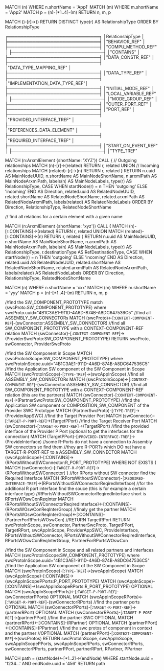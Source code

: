 MATCH (n)
WHERE n.shortName = 'App1'
MATCH (m)
WHERE m.shortName = 'App2'
MATCH p = (n)-[*1..4]-(m)
RETURN n, m, p

MATCH ()-[r]->()
RETURN DISTINCT type(r) AS RelationshipType
ORDER BY RelationshipType

╒══════════════════════════════╕
│RelationshipType              │
╞══════════════════════════════╡
│"BEHAVIOR_REF"                │
├──────────────────────────────┤
│"COMPU_METHOD_REF"            │
├──────────────────────────────┤
│"CONTAINS"                    │
├──────────────────────────────┤
│"DATA_CONSTR_REF"             │
├──────────────────────────────┤
│"DATA_TYPE_MAPPING_REF"       │
├──────────────────────────────┤
│"DATA_TYPE_REF"               │
├──────────────────────────────┤
│"IMPLEMENTATION_DATA_TYPE_REF"│
├──────────────────────────────┤
│"INITIAL_MODE_REF"            │
├──────────────────────────────┤
│"LOCAL_VARIABLE_REF"          │
├──────────────────────────────┤
│"MODE_GROUP_REF"              │
├──────────────────────────────┤
│"OUTER_PORT_REF"              │
├──────────────────────────────┤
│"PORT_REF"                    │
├──────────────────────────────┤
│"PROVIDED_INTERFACE_TREF"     │
├──────────────────────────────┤
│"REFERENCES_DATA_ELEMENT"     │
├──────────────────────────────┤
│"REQUIRED_INTERFACE_TREF"     │
├──────────────────────────────┤
│"START_ON_EVENT_REF"          │
├──────────────────────────────┤
│"TYPE_TREF" 


MATCH (n:ArxmlElement {shortName: 'XYZ'})
CALL {
  // Outgoing relationships
  MATCH (n)-[r]->(related)
  RETURN r, related
  UNION
  // Incoming relationships
  MATCH (related)-[r]->(n)
  RETURN r, related
}
RETURN n.uuid AS MainNodeUUID,
       n.shortName AS MainNodeShortName,
       n.arxmlPath AS MainNodeArxmlPath,
       labels(n) AS MainNodeLabels,
       type(r) AS RelationshipType,
       CASE WHEN startNode(r) = n THEN 'outgoing' ELSE 'incoming' END AS Direction,
       related.uuid AS RelatedNodeUUID,
       related.shortName AS RelatedNodeShortName,
       related.arxmlPath AS RelatedNodeArxmlPath,
       labels(related) AS RelatedNodeLabels
ORDER BY Direction, RelationshipType, RelatedNodeShortName

// find all relations for a certain element with a given name

MATCH (n:ArxmlElement {shortName: 'xyz'})
CALL {
  MATCH (n)-[r:CONTAINS]->(related)
  RETURN r, related
  UNION
  MATCH (related)-[r:CONTAINS]->(n)
  RETURN r, related
}
RETURN n.uuid AS MainNodeUUID,
       n.shortName AS MainNodeShortName,
       n.arxmlPath AS MainNodeArxmlPath,
       labels(n) AS MainNodeLabels,
       type(r) AS RelationshipType,
       r.destinationType AS RefDestinationType,
       CASE WHEN startNode(r) = n THEN 'outgoing' ELSE 'incoming' END AS Direction,
       related.uuid AS RelatedNodeUUID,
       related.shortName AS RelatedNodeShortName,
       related.arxmlPath AS RelatedNodeArxmlPath,
       labels(related) AS RelatedNodeLabels
ORDER BY Direction, RelationshipType, RelatedNodeShortName

MATCH (n)
WHERE n.shortName = 'xxx'
MATCH (m)
WHERE m.shortName = 'yyy'
MATCH p = (n)-[*1..4]-(m)
RETURN n, m, p

//find the SW_COMPONENT_PROTOTYPE
match (swcProto:SW_COMPONENT_PROTOTYPE) where swcProto.uuid="4B1C3AE1-911D-4A6D-874B-A8DC647536C5"
//find all ASSEMBLY_SW_CONNECTORs
MATCH (swcProto)<-[:`CONTEXT-COMPONENT-REF`]-(swConnector:ASSEMBLY_SW_CONNECTOR)
//find all SW_COMPONENT_PROTOTYPE with a CONTEXT-COMPONENT-REF relation
MATCH (swConnector)-[:`CONTEXT-COMPONENT-REF`]->(ProviderSwcProto:SW_COMPONENT_PROTOTYPE)
RETURN swcProto, swConnector, ProviderSwcProto

//find the SW Component in Scope
MATCH (swcProtoInScope:SW_COMPONENT_PROTOTYPE) where swcProtoInScope.uuid="4B1C3AE1-911D-4A6D-874B-A8DC647536C5"
//find the Application SW component of the SW Component in Scope
MATCH (swcProtoInScope)-[:`TYPE-TREF`]->(swcAppInScope)
//find all ASSEMBLY_SW_CONNECTORs
MATCH (swcProtoInScope)<-[:`CONTEXT-COMPONENT-REF`]-(swConnector:ASSEMBLY_SW_CONNECTOR)
//find all SW_COMPONENT_PROTOTYPE with a CONTEXT-COMPONENT-REF relation (this are the partners)
MATCH (swConnector)-[:`CONTEXT-COMPONENT-REF`]->(PartnerSwcProto:SW_COMPONENT_PROTOTYPE)
//find the Application SW component or COMPOSITION_SW_COMPONENT of the Provider SWC Prototype 
MATCH (PartnerSwcProto)-[:`TYPE-TREF`]->(ProviderAppSWC)
//find the Target Provider Port
MATCH (swConnector)-[:`TARGET-P-PORT-REF`]->(TargetPPort)
//find the Target Receiver Port
MATCH (swConnector)-[:`TARGET-R-PORT-REF`]->(TargetRPort)
//find the provided interface of the Provider P Port (optional to get the interfaces for the connection)
MATCH (TargetPPort)-[:`PROVIDED-INTERFACE-TREF`]->(ProvideInterface)
//some R-Ports do not have a connection to Assembly SW connectors so find them
//they are R-PORTs which DO nat have a TARGET-R-PORT-REF to a ASSEMBLY_SW_CONNECTOR
MATCH (swcAppInScope)-[:CONTAINS]->(RPortsWithoutSWConnector:R_PORT_PROTOTYPE)
WHERE NOT EXISTS {
    MATCH (swConnector)-[:`TARGET-R-PORT-REF`]->(RPortsWithoutSWConnector)
}
//for RPorts without SW connector find the Required Interface
MATCH (RPortsWithoutSWConnector)-[:`REQUIRED-INTERFACE-TREF`]->(RPortsWithoutSWConnectorReqiredInterface)
//for the additional R port interface find the souce (this is for example a certain interface type)
//RPortsWithoutSWConnectorReqiredInterface short is RPortsWOswConReqInter
MATCH (RPortsWithoutSWConnectorReqiredInterface)<-[:CONTAINS]-(RPortsWOswConReqInterGroup)
//finaly get the partner
MATCH (RPortsWOswConReqInterGroup)<-[:CONTAINS]-(PartnerForRPortsWOswCon) 
//RETURN TargetRPort
RETURN  swcProtoInScope, swConnector, PartnerSwcProto, TargetPPort, TargetRPort, swcAppInScope, ProviderAppSWC, ProvideInterface, RPortsWithoutSWConnector, RPortsWithoutSWConnectorReqiredInterface, RPortsWOswConReqInterGroup, PartnerForRPortsWOswCon


//find the SW Component in Scope and all related partners and interfaces
MATCH (swcProtoInScope:SW_COMPONENT_PROTOTYPE) where swcProtoInScope.uuid="4B1C3AE1-911D-4A6D-874B-A8DC647536C5"
//find the Application SW component of the SW Component in Scope
MATCH (swcProtoInScope)-[:`TYPE-TREF`]->(swcAppInScope)
MATCH (swcAppInScope)-[:CONTAINS]->(swcAppInScopePPorts:P_PORT_PROTOTYPE)
MATCH (swcAppInScope)-[:CONTAINS]->(swcAppInScopeRPorts:R_PORT_PROTOTYPE)
OPTIONAL MATCH (swcAppInScopePPorts)<-[:`TARGET-P-PORT-REF`]-(swConnectorPPorts)
OPTIONAL MATCH (swcAppInScopeRPorts)<-[:`TARGET-R-PORT-REF`]-(swConnectorRPorts)
//find the partner ports
OPTIONAL MATCH (swConnectorPPorts)-[:`TARGET-R-PORT-REF`]->(partnerRPort)
OPTIONAL MATCH (swConnectorRPorts)-[:`TARGET-P-PORT-REF`]->(partnerPPort)
//find the partner SWC 
OPTIONAL MATCH (partnerRPort)<-[:CONTAINS]-(RPartner)
OPTIONAL MATCH (partnerPPort)<-[:CONTAINS]-(PPartner)
//find the swc protos of component in context and the partner
//OPTIONAL MATCH (partnerPPort)-[:`CONTEXT-COMPONENT-REF`]->(swcProtos)
RETURN swcProtoInScope, swcAppInScope, swcAppInScopePPorts, swcAppInScopeRPorts, swConnectorRPorts, swConnectorPPorts, partnerPPort, partnerRPort, RPartner, PPartner

MATCH path = (startNode)<-[*1..2]->(endNode)
WHERE startNode.uuid = '1234...' AND endNode.uuid = '456'
RETURN path